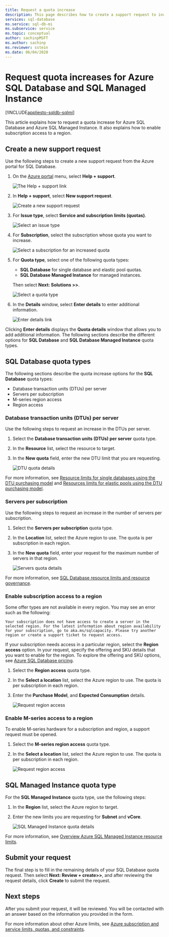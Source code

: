 ```yaml
---
title: Request a quota increase
description: This page describes how to create a support request to increase the quotas for Azure SQL Database and Azure SQL Managed Instance.
services: sql-database
ms.service: sql-db-mi
ms.subservice: service
ms.topic: conceptual
author: sachinpMSFT
ms.author: sachinp
ms.reviewer: sstein
ms.date: 06/04/2020
---
```


# Request quota increases for Azure SQL Database and SQL Managed Instance
[!INCLUDE[appliesto-sqldb-sqlmi](../includes/appliesto-sqldb-sqlmi.md)]

This article explains how to request a quota increase for Azure SQL Database and Azure SQL Managed Instance. It also explains how to enable subscription access to a region.

## <a id="newquota"></a> Create a new support request

Use the following steps to create a new support request from the Azure portal for SQL Database.

1. On  the [Azure portal](https://portal.azure.com) menu, select **Help + support**.

   ![The Help + support link](./media/quota-increase-request/help-plus-support.png)

1. In **Help + support**, select **New support request**.

    ![Create a new support request](./media/quota-increase-request/new-support-request.png)

1. For **Issue type**, select **Service and subscription limits (quotas)**.

   ![Select an issue type](./media/quota-increase-request/select-quota-issue-type.png)

1. For **Subscription**, select the subscription whose quota you want to increase.

   ![Select a subscription for an increased quota](./media/quota-increase-request/select-subscription-support-request.png)

1. For **Quota type**, select one of the following quota types:

   - **SQL Database** for single database and elastic pool quotas.
   - **SQL Database Managed Instance** for managed instances.

   Then select **Next: Solutions >>**.

   ![Select a quota type](./media/quota-increase-request/select-quota-type.png)

1. In the **Details** window, select **Enter details** to enter additional information.

   ![Enter details link](./media/quota-increase-request/provide-details-link.png)

Clicking **Enter details** displays the **Quota details** window that allows you to add additional information. The following sections describe the different options for **SQL Database** and **SQL Database Managed Instance** quota types.

## <a id="sqldbquota"></a> SQL Database quota types

The following sections describe the quota increase options for the **SQL Database** quota types:

- Database transaction units (DTUs) per server
- Servers per subscription
- M-series region access
- Region access

### Database transaction units (DTUs) per server

Use the following steps to request an increase in the DTUs per server.

1. Select the **Database transaction units (DTUs) per server** quota type.

1. In the **Resource** list, select the resource to target.

1. In the **New quota** field, enter the new DTU limit that you are requesting.

   ![DTU quota details](./media/quota-increase-request/quota-details-dtus.png)

For more information, see [Resource limits for single databases using the DTU purchasing model](resource-limits-dtu-single-databases.md) and [Resources limits for elastic pools using the DTU purchasing model](resource-limits-dtu-elastic-pools.md).

### Servers per subscription

Use the following steps to request an increase in the number of servers per subscription.

1. Select the **Servers per subscription** quota type.

1. In the **Location** list, select the Azure region to use. The quota is per subscription in each region.

1. In the **New quota** field, enter your request for the maximum number of servers in that region.

   ![Servers quota details](./media/quota-increase-request/quota-details-servers.png)

For more information, see [SQL Database resource limits and resource governance](resource-limits-logical-server.md).

### <a id="region"></a> Enable subscription access to a region

Some offer types are not available in every region. You may see an error such as the following:

`Your subscription does not have access to create a server in the selected region. For the latest information about region availability for your subscription, go to aka.ms/sqlcapacity. Please try another region or create a support ticket to request access.`

If your subscription needs access in a particular region, select the **Region access** option. In your request, specify the offering and SKU details that you want to enable for the region. To explore the offering and SKU options, see [Azure SQL Database pricing](https://azure.microsoft.com/pricing/details/sql-database/single/).

1. Select the **Region access** quota type.

1. In the **Select a location** list, select the Azure region to use. The quota is per subscription in each region.

1. Enter the **Purchase Model**, and **Expected Consumption** details.

   ![Request region access](./media/quota-increase-request/quota-details-whitelisting.png)

### <a id="mseries"></a> Enable M-series access to a region

To enable M-series hardware for a subscription and region, a support request must be opened.

1. Select the **M-series region access** quota type.

1. In the **Select a location** list, select the Azure region to use. The quota is per subscription in each region.


   ![Request region access](./media/quota-increase-request/quota-m-series.png)

## <a id="sqlmiquota"></a> SQL Managed Instance quota type

For the **SQL Managed Instance** quota type, use the following steps:

1. In the **Region** list, select the Azure region to target.

1. Enter the new limits you are requesting for **Subnet** and **vCore**.

   ![SQL Managed Instance quota details](./media/quota-increase-request/quota-details-managed-instance.png)

For more information, see [Overview Azure SQL Managed Instance resource limits](../managed-instance/resource-limits.md).

## Submit your request

The final step is to fill in the remaining details of your SQL Database quota request. Then select **Next: Review + create>>**, and after reviewing the request details, click **Create** to submit the request.

## Next steps

After you submit your request, it will be reviewed. You will be contacted with an answer based on the information you provided in the form.

For more information about other Azure limits, see [Azure subscription and service limits, quotas, and constraints](../../azure-resource-manager/management/azure-subscription-service-limits.md).
